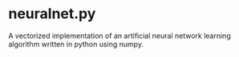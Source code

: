 neuralnet.py
========

A vectorized implementation of an artificial neural network learning algorithm written in python using numpy.
